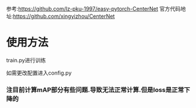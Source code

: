 参考:https://github.com/lz-pku-1997/easy-pytorch-CenterNet
官方代码地址:https://github.com/xingyizhou/CenterNet

# 使用方法
train.py进行训练

如需更改配置进入config.py

### 注目前计算mAP部分有些问题.导致无法正常计算.但是loss是正常下降的
